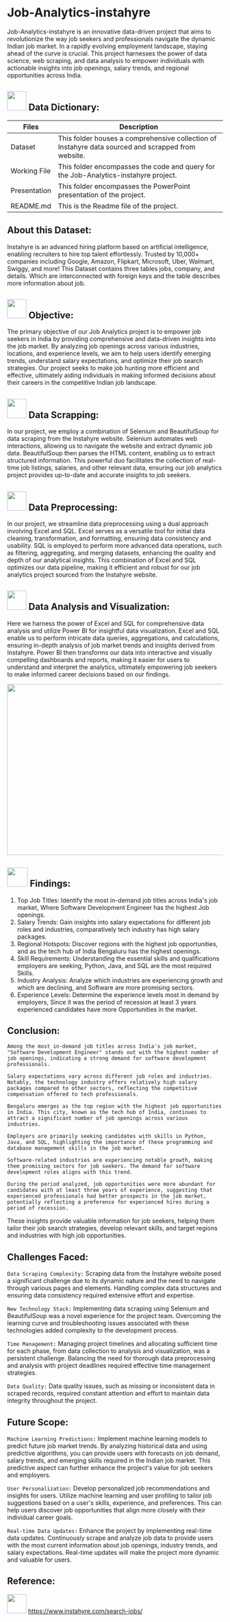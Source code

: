 # Job-Analytics-instahyre
Job-Analytics-instahyre is an innovative data-driven project that aims to revolutionize the way job seekers and professionals navigate the dynamic Indian job market. In a rapidly evolving employment landscape, staying ahead of the curve is crucial. This project harnesses the power of data science, web scraping, and data analysis to empower individuals with actionable insights into job openings, salary trends, and regional opportunities across India.

## <img src=https://user-images.githubusercontent.com/106439762/181935629-b3c47bd3-77fb-4431-a11c-ff8ba0942b63.gif height=45 width=45> Data Dictionary:

| Files | Description |
|-------| ------------|
| Dataset | This folder houses a comprehensive collection of Instahyre data sourced and scrapped from website. |
| Working File | This folder encompasses the code and query for the Job-Analytics-instahyre project. |
| Presentation | This folder encompasses the PowerPoint presentation of the project. |
| README.md | This is the Readme file of the project. |

<be>

## About this Dataset: 
Instahyre is an advanced hiring platform based on artificial intelligence, enabling recruiters to hire top talent effortlessly. Trusted by 10,000+ companies including Google, Amazon, Flipkart, Microsoft, Uber, Walmart, Swiggy, and more!
This Dataset contains three tables jobs, company, and details. Which are interconnected with foreign keys and the table describes more information about job.
<be>

## <img src=https://user-images.githubusercontent.com/106439762/181937125-2a4b22a3-f8a9-4226-bbd3-df972f9dbbc4.gif height=45 width=45> Objective:
The primary objective of our Job Analytics project is to empower job seekers in India by providing comprehensive and data-driven insights into the job market. By analyzing job openings across various industries, locations, and experience levels, we aim to help users identify emerging trends, understand salary expectations, and optimize their job search strategies. Our project seeks to make job hunting more efficient and effective, ultimately aiding individuals in making informed decisions about their careers in the competitive Indian job landscape.
<be>

## <img src=https://user-images.githubusercontent.com/106439762/178428775-03d67679-9aa4-4b08-91e9-6eb6ed8faf66.gif height=45 width=45> Data Scrapping:
In our project, we employ a combination of Selenium and BeautifulSoup for data scraping from the Instahyre website. Selenium automates web interactions, allowing us to navigate the website and extract dynamic job data. BeautifulSoup then parses the HTML content, enabling us to extract structured information. This powerful duo facilitates the collection of real-time job listings, salaries, and other relevant data, ensuring our job analytics project provides up-to-date and accurate insights to job seekers.
<be>

## <img src=https://user-images.githubusercontent.com/106439762/181937125-2a4b22a3-f8a9-4226-bbd3-df972f9dbbc4.gif height=45 width=45> Data Preprocessing:
In our project, we streamline data preprocessing using a dual approach involving Excel and SQL. Excel serves as a versatile tool for initial data cleaning, transformation, and formatting, ensuring data consistency and usability. SQL is employed to perform more advanced data operations, such as filtering, aggregating, and merging datasets, enhancing the quality and depth of our analytical insights. This combination of Excel and SQL optimizes our data pipeline, making it efficient and robust for our job analytics project sourced from the Instahyre website.
<be>

## <img src=https://user-images.githubusercontent.com/106439762/178428775-03d67679-9aa4-4b08-91e9-6eb6ed8faf66.gif height=45 width=45> Data Analysis and Visualization:
Here we harness the power of Excel and SQL for comprehensive data analysis and utilize Power BI for insightful data visualization. Excel and SQL enable us to perform intricate data queries, aggregations, and calculations, ensuring in-depth analysis of job market trends and insights derived from Instahyre. Power BI then transforms our data into interactive and visually compelling dashboards and reports, making it easier for users to understand and interpret the analytics, ultimately empowering job seekers to make informed career decisions based on our findings.

<img src=https://github.com/Parthiban492/Job-Analytics-instahyre/blob/main/Presentation/Dashboard.png height=400 width=1200>
<be>

## <img src=https://user-images.githubusercontent.com/55955478/235934087-2658bab8-0815-43d1-b568-7cd023b3cc38.gif height=45 width=48> Findings:

1. Top Job Titles: Identify the most in-demand job titles across India's job market, Where Software Development Engineer has the highest Job openings.
2. Salary Trends: Gain insights into salary expectations for different job roles and industries, comparatively tech industry has high salary packages.
3. Regional Hotspots: Discover regions with the highest job opportunities, and as the tech hub of India Bengaluru has the highest openings.
4. Skill Requirements: Understanding the essential skills and qualifications employers are seeking, Python, Java, and SQL are the most required Skills.
5. Industry Analysis: Analyze which industries are experiencing growth and which are declining, and Software are more promising sectors.
6. Experience Levels: Determine the experience levels most in demand by employers, Since it was the period of recession at least 3 years experienced candidates have more Opportunities in the market.

<be>

## Conclusion:
 `Among the most in-demand job titles across India's job market, "Software Development Engineer" stands out with the highest number of job openings, indicating a strong demand for software development professionals.`

 `Salary expectations vary across different job roles and industries. Notably, the technology industry offers relatively high salary packages compared to other sectors, reflecting the competitive compensation offered to tech professionals.`

 `Bengaluru emerges as the top region with the highest job opportunities in India. This city, known as the tech hub of India, continues to attract a significant number of job openings across various industries.`

 `Employers are primarily seeking candidates with skills in Python, Java, and SQL, highlighting the importance of these programming and database management skills in the job market.`

 `Software-related industries are experiencing notable growth, making them promising sectors for job seekers. The demand for software development roles aligns with this trend.`

 `During the period analyzed, job opportunities were more abundant for candidates with at least three years of experience, suggesting that experienced professionals had better prospects in the job market, potentially reflecting a preference for experienced hires during a period of recession.`

These insights provide valuable information for job seekers, helping them tailor their job search strategies, develop relevant skills, and target regions and industries with high job opportunities.

## Challenges Faced:
`Data Scraping Complexity:` Scraping data from the Instahyre website posed a significant challenge due to its dynamic nature and the need to navigate through various pages and elements. Handling complex data structures and ensuring data consistency required extensive effort and expertise.

`New Technology Stack:` Implementing data scraping using Selenium and BeautifulSoup was a novel experience for the project team. Overcoming the learning curve and troubleshooting issues associated with these technologies added complexity to the development process.

`Time Management:` Managing project timelines and allocating sufficient time for each phase, from data collection to analysis and visualization, was a persistent challenge. Balancing the need for thorough data preprocessing and analysis with project deadlines required effective time management strategies.

`Data Quality:` Data quality issues, such as missing or inconsistent data in scraped records, required constant attention and effort to maintain data integrity throughout the project.

## Future Scope:
`Machine Learning Predictions:` Implement machine learning models to predict future job market trends. By analyzing historical data and using predictive algorithms, you can provide users with forecasts on job demand, salary trends, and emerging skills required in the Indian job market. This predictive aspect can further enhance the project's value for job seekers and employers.

`User Personalization:` Develop personalized job recommendations and insights for users. Utilize machine learning and user profiling to tailor job suggestions based on a user's skills, experience, and preferences. This can help users discover job opportunities that align more closely with their individual career goals.

`Real-time Data Updates:` Enhance the project by implementing real-time data updates. Continuously scrape and analyze job data to provide users with the most current information about job openings, industry trends, and salary expectations. Real-time updates will make the project more dynamic and valuable for users.

## Reference:
<img src=https://thumbs.gfycat.com/RealisticDistortedAnemone-max-1mb.gif height=45 weight=45> https://www.instahyre.com/search-jobs/
